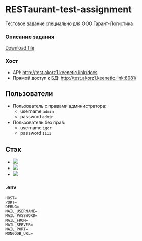 # RESTaurant-test-assignment
Тестовое задание специально для ООО Гарант-Логистика

### Описание задания
[Download file](https://tinyurl.com/29bceuyh)

### Хост
 - API: http://test.akorz1.keenetic.link/docs
 - Прямой доступ к БД: http://test.akorz1.keenetic.link:8081/
 
## Пользователи
 - Пользователь с правами администратора: 
     - username `admin`
     - password `admin` 
 - Пользователь без прав:
     - username `igor`
     - password `1111` 
## Стэк
 - [![](https://img.shields.io/badge/-Docker-lightgrey?logo=Docker)]()
 - [![](https://img.shields.io/badge/-FastAPI-lightgrey?logo=fastapi)]()
 - [![](https://img.shields.io/badge/-Mongodb-lightgrey?logo=mongodb)]()
 
### .env
```
HOST=
PORT=
DEBUG=
MAIL_USERNAME=
MAIL_PASSWORD=
MAIL_FROM=
MAIL_SERVER=
MAIL_PORT=
MONGODB_URL=
```
